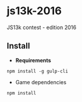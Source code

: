 # js13k-2016

JS13k contest - edition 2016

## Install

* __Requirements__

`npm install -g gulp-cli`

* Game dependencies

`npm install`
